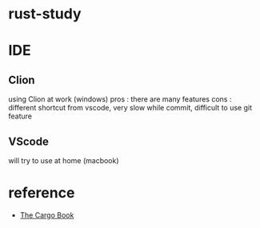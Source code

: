 # rust-study

# IDE

## Clion

using Clion at work (windows)
pros : there are many features
cons : different shortcut from vscode, very slow while commit, difficult to use git feature

## VScode

will try to use at home (macbook)

# reference

- [The Cargo Book](https://doc.rust-lang.org/cargo/)

